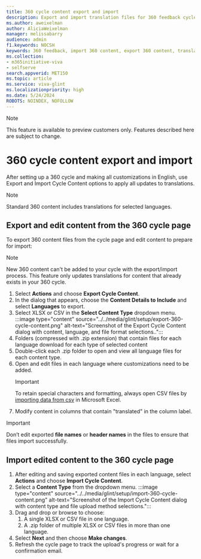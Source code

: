 ```yaml
---
title: 360 cycle content export and import
description: Export and import translation files for 360 feedback cycles.
ms.author: aweixelman
author: AliciaWeixelman
manager: melissabarry
audience: admin
f1.keywords: NOCSH
keywords: 360 feedback, import 360 content, export 360 content, translations
ms.collection:  
- m365initiative-viva
- selfserve 
search.appverid: MET150 
ms.topic: article
ms.service: viva-glint
ms.localizationpriority: high
ms.date: 5/24/2024
ROBOTS: NOINDEX, NOFOLLOW
---
```


> [!NOTE]
> This feature is available to preview customers only. Features described here are subject to change.

# 360 cycle content export and import

After setting up a 360 cycle and making all customizations in English, use Export and Import Cycle Content options to apply all updates to translations.

> [!NOTE]
> Standard 360 content includes translations for selected languages.

## Export and edit content from the 360 cycle page

To export 360 content files from the cycle page and edit content to prepare for import:

> [!NOTE]
> New 360 content can't be added to your cycle with the export/import process. This feature only updates translations for content that already exists in your 360 cycle.

1. Select **Actions** and choose **Export Cycle Content**.
1. In the dialog that appears, choose the **Content Details to Include** and select **Languages** to export.
1. Select XLSX or CSV in the **Select Content Type** dropdown menu.
   :::image type="content" source="../../media/glint/setup/export-360-cycle-content.png" alt-text="Screenshot of the Export Cycle Content dialog with content, language, and file format selections..":::
1. Folders (compressed with .zip extension) that contain files for each language download for each type of selected content
1. Double-click each .zip folder to open and view all language files for each content type.
2. Open and edit files in each language where customizations need to be added.
   > [!IMPORTANT]
   > To retain special characters and formatting, always open CSV files by [importing data from csv](https://support.microsoft.com/en-us/office/import-data-from-a-csv-html-or-text-file-b62efe49-4d5b-4429-b788-e1211b5e90f6) in Microsoft Excel.
1. Modify content in columns that contain "translated" in the column label.

> [!IMPORTANT]
> Don’t edit exported **file names** or **header names** in the files to ensure that files import successfully.

## Import edited content to the 360 cycle page

1. After editing and saving exported content files in each language, select **Actions** and choose **Import Cycle Content**.
2. Select a **Content Type** from the dropdown menu.
   :::image type="content" source="../../media/glint/setup/import-360-cycle-content.png" alt-text="Screenshot of the Import Cycle Content dialog with content type and file upload method selections.":::
4. Drag and drop or browse to choose:
   1. A single XLSX or CSV file in one language.
   2. A .zip folder of multiple XLSX or CSV files in more than one language.
5. Select **Next** and then choose **Make changes**.
6. Refresh the cycle page to track the upload's progress or wait for a confirmation email.
